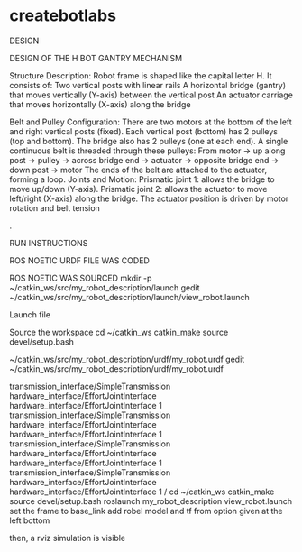 # createbotlabs

DESIGN 

DESIGN OF THE H BOT GANTRY MECHANISM 

Structure Description:
Robot frame is shaped like the capital letter H.
It consists of:
Two vertical posts with linear rails
A horizontal bridge (gantry) that moves vertically (Y-axis) between the vertical post
An actuator carriage that moves horizontally (X-axis) along the bridge

Belt and Pulley Configuration:
There are two motors at the bottom of the left and right vertical posts (fixed).
Each vertical post (bottom) has 2 pulleys (top and bottom).
The bridge also has 2 pulleys (one at each end).
A single continuous belt is threaded through these pulleys:
From motor → up along post → pulley → across bridge end → actuator → opposite bridge end → down post → motor
The ends of the belt are attached to the actuator, forming a loop.
Joints and Motion:
Prismatic joint 1: allows the bridge to move up/down (Y-axis).
Prismatic joint 2: allows the actuator to move left/right (X-axis) along the bridge.
The actuator position is driven by motor rotation and belt tension 



.



RUN INSTRUCTIONS 

ROS NOETIC 
URDF FILE WAS CODED 

ROS NOETIC WAS SOURCED
mkdir -p ~/catkin_ws/src/my_robot_description/launch
gedit ~/catkin_ws/src/my_robot_description/launch/view_robot.launch

Launch file 
<launch>
  <!-- Load the URDF from file and set robot_description parameter -->
  <param name="robot_description" command="cat $(find my_robot_description)/urdf/my_robot.urdf" />

  <!-- GUI to simulate joint movement (optional if you have movable joints) -->
  <node name="joint_state_publisher" pkg="joint_state_publisher_gui" type="joint_state_publisher_gui" />

  <!-- Publishes transforms between links based on joint states -->
  <node name="robot_state_publisher" pkg="robot_state_publisher" type="robot_state_publisher" />

  <!-- Launch RViz for visualization -->
  <node name="rviz" pkg="rviz" type="rviz" args="-d $(find my_robot_description)/rviz/view_robot.rviz"/>
</launch>

Source the workspace 
cd ~/catkin_ws
catkin_make
source devel/setup.bash


~/catkin_ws/src/my_robot_description/urdf/my_robot.urdf
gedit ~/catkin_ws/src/my_robot_description/urdf/my_robot.urdf

<?xml version="1.0" ?>
<robot name="hbot_gantry">
    <!-- Materials -->
    <material name="silver">
        <color rgba="0.8 0.8 0.8 1" />
    </material>
    <material name="blue">
        <color rgba="0.3 0.4 0.8 1" />
    </material>
    <material name="red">
        <color rgba="0.8 0.2 0.2 1" />
    </material>
    <material name="black">
        <color rgba="0.1 0.1 0.1 1" />
    </material>
    <material name="green">
        <color rgba="0.2 0.6 0.3 1" />
    </material>
    <!-- Base -->
    <link name="base_link">
        <visual>
            <geometry>
                <box size="1.4 0.1 0.2" />
            </geometry>
            <origin xyz="0.6 0 0.1" rpy="0 0 0" />
            <material name="silver" />
        </visual>
        <collision>
            <geometry>
                <box size="1.4 0.1 0.2" />
            </geometry>
            <origin xyz="0.6 0 0.1" />
        </collision>
        <inertial>
            <mass value="10" />
            <origin xyz="0.6 0 0.1" rpy="0 0 0" />
            <inertia ixx="0.5" ixy="0" ixz="0" iyy="0.5" iyz="0" izz="0.5" />
        </inertial>
    </link>
    <!-- Vertical Posts -->
    <link name="left_post">
        <visual>
            <geometry>
                <box size="0.1 1.0 0.1" />
            </geometry>
            <origin xyz="0 0.5 0.15" />
            <material name="blue" />
        </visual>
        <collision>
            <geometry>
                <box size="0.1 1.0 0.1" />
            </geometry>
            <origin xyz="0 0.5 0.15" />
        </collision>
        <inertial>
            <mass value="3" />
            <origin xyz="0 0.5 0.15" rpy="0 0 0" />
            <inertia ixx="0.1" ixy="0" ixz="0" iyy="0.01" iyz="0" izz="0.1" />
        </inertial>
    </link>
    <link name="right_post">
        <visual>
            <geometry>
                <box size="0.1 1.0 0.1" />
            </geometry>
            <origin xyz="0 0.5 0.15" />
            <material name="blue" />
        </visual>
        <collision>
            <geometry>
                <box size="0.1 1.0 0.1" />
            </geometry>
            <origin xyz="0 0.5 0.15" />
        </collision>
        <inertial>
            <mass value="3" />
            <origin xyz="0 0.5 0.15" rpy="0 0 0" />
            <inertia ixx="0.1" ixy="0" ixz="0" iyy="0.01" iyz="0" izz="0.1" />
        </inertial>
    </link>
    <!-- Post Joints -->
    <joint name="base_to_left_post" type="fixed">
        <parent link="base_link" />
        <child link="left_post" />
        <origin xyz="0.1 0 0.15" rpy="0 0 0" />
    </joint>
    <joint name="base_to_right_post" type="fixed">
        <parent link="base_link" />
        <child link="right_post" />
        <origin xyz="1.1 0 0.15" rpy="0 0 0" />
    </joint>
    <!-- Motors with Correct Shaft Orientation -->
    <link name="left_motor">
        <visual>
            <geometry>
                <cylinder radius="0.06" length="0.12" />
            </geometry>
            <!-- Shaft along Y-axis for belt driving -->
            <origin xyz="0 0.06 0" rpy="1.5708 0 0" />
            <material name="green" />
        </visual>
        <collision>
            <geometry>
                <cylinder radius="0.06" length="0.12" />
            </geometry>
            <origin xyz="0 0.06 0" rpy="1.5708 0 0" />
        </collision>
        <inertial>
            <mass value="0.8" />
            <origin xyz="0 0.06 0" rpy="0 0 0" />
            <inertia ixx="0.0015" ixy="0" ixz="0" iyy="0.0015" iyz="0" izz="0.0015" />
        </inertial>
    </link>
    <link name="right_motor">
        <visual>
            <geometry>
                <cylinder radius="0.06" length="0.12" />
            </geometry>
            <origin xyz="0 0.06 0" rpy="1.5708 0 0" />
            <material name="green" />
        </visual>
        <collision>
            <geometry>
                <cylinder radius="0.06" length="0.12" />
            </geometry>
            <origin xyz="0 0.06 0" rpy="1.5708 0 0" />
        </collision>
        <inertial>
            <mass value="0.8" />
            <origin xyz="0 0.06 0" rpy="0 0 0" />
            <inertia ixx="0.0015" ixy="0" ixz="0" iyy="0.0015" iyz="0" izz="0.0015" />
        </inertial>
    </link>
    <joint name="base_to_left_motor" type="fixed">
        <parent link="base_link" />
        <child link="left_motor" />
        <!-- Positioned at base of left post -->
        <origin xyz="0.1 0 0.06" rpy="0 0 0" />
    </joint>
    <joint name="base_to_right_motor" type="fixed">
        <parent link="base_link" />
        <child link="right_motor" />
        <!-- Positioned at base of right post -->
        <origin xyz="1.1 0 0.06" rpy="0 0 0" />
    </joint>
    <!-- Bottom Pulleys (attached to motor shafts) -->
    <link name="left_bottom_pulley">
        <visual>
            <geometry>
                <cylinder radius="0.05" length="0.05" />
            </geometry>
            <!-- Oriented for horizontal belt routing -->
            <origin xyz="0 0 0" rpy="0 1.5708 0" />
            <material name="black" />
        </visual>
        <collision>
            <geometry>
                <cylinder radius="0.05" length="0.05" />
            </geometry>
            <origin xyz="0 0 0" rpy="0 1.5708 0" />
        </collision>
        <inertial>
            <mass value="0.1" />
            <origin xyz="0 0 0" rpy="0 0 0" />
            <inertia ixx="0.03" iyy="0.03" izz="0.03" ixy="0.0" ixz="0.0" iyz="0.0" />
        </inertial>
    </link>
    <link name="right_bottom_pulley">
        <visual>
            <geometry>
                <cylinder radius="0.05" length="0.05" />
            </geometry>
            <origin xyz="0 0 0" rpy="0 1.5708 0" />
            <material name="black" />
        </visual>
        <collision>
            <geometry>
                <cylinder radius="0.05" length="0.05" />
            </geometry>
            <origin xyz="0 0 0" rpy="0 1.5708 0" />
        </collision>
        <inertial>
            <mass value="0.1" />
            <origin xyz="0 0 0" rpy="0 0 0" />
            <inertia ixx="0.03" iyy="0.03" izz="0.03" ixy="0.0" ixz="0.0" iyz="0.0" />
        </inertial>
    </link>
    <!-- Continuous joints for pulley rotation -->
    <joint name="left_motor_to_pulley" type="continuous">
        <parent link="left_motor" />
        <child link="left_bottom_pulley" />
        <origin xyz="0 0.06 0" rpy="0 0 0" />
        <axis xyz="0 1 0" />
        <!-- Rotation around Y-axis -->
    </joint>
    <joint name="right_motor_to_pulley" type="continuous">
        <parent link="right_motor" />
        <child link="right_bottom_pulley" />
        <origin xyz="0 0.06 0" rpy="0 0 0" />
        <axis xyz="0 1 0" />
    </joint>
    <!-- Top Pulleys (Fixed at post tops) -->
    <link name="left_top_pulley">
        <visual>
            <geometry>
                <cylinder radius="0.05" length="0.05" />
            </geometry>
            <origin xyz="0 0 0" rpy="0 1.5708 0" />
            <material name="black" />
        </visual>
        <collision>
            <geometry>
                <cylinder radius="0.05" length="0.05" />
            </geometry>
            <origin xyz="0 0 0" rpy="0 1.5708 0" />
        </collision>
        <inertial>
            <mass value="0.1" />
            <origin xyz="0 0 0" rpy="0 0 0" />
            <inertia ixx="0.03" iyy="0.03" izz="0.03" ixy="0.0" ixz="0.0" iyz="0.0" />
        </inertial>
    </link>
    <link name="right_top_pulley">
        <visual>
            <geometry>
                <cylinder radius="0.05" length="0.05" />
            </geometry>
            <origin xyz="0 0 0" rpy="0 1.5708 0" />
            <material name="black" />
        </visual>
        <collision>
            <geometry>
                <cylinder radius="0.05" length="0.05" />
            </geometry>
            <origin xyz="0 0 0" rpy="0 1.5708 0" />
        </collision>
        <inertial>
            <mass value="0.1" />
            <origin xyz="0 0 0" rpy="0 0 0" />
            <inertia ixx="0.03" iyy="0.03" izz="0.03" ixy="0.0" ixz="0.0" iyz="0.0" />
        </inertial>
    </link>
    <joint name="left_post_to_top_pulley" type="fixed">
        <parent link="left_post" />
        <child link="left_top_pulley" />
        <!-- Precise position at top of post -->
        <origin xyz="0 1.0 0.15" rpy="0 0 0" />
    </joint>
    <joint name="right_post_to_top_pulley" type="fixed">
        <parent link="right_post" />
        <child link="right_top_pulley" />
        <origin xyz="0 1.0 0.15" rpy="0 0 0" />
    </joint>
    <!-- Bridge with Belt Alignment -->
    <link name="bridge">
        <visual>
            <geometry>
                <box size="1.2 0.1 0.1" />
            </geometry>
            <origin xyz="0.6 0 0" />
            <material name="blue" />
        </visual>
        <collision>
            <geometry>
                <box size="1.2 0.1 0.1" />
            </geometry>
            <origin xyz="0.6 0 0" />
        </collision>
        <inertial>
            <mass value="2.5" />
            <origin xyz="0.6 0 0" rpy="0 0 0" />
            <inertia ixx="0.2" ixy="0" ixz="0" iyy="0.02" iyz="0" izz="0.2" />
        </inertial>
    </link>
    <!-- Bridge Joint (Y-axis movement) -->
    <joint name="bridge_joint" type="prismatic">
        <parent link="base_link" />
        <child link="bridge" />
        <origin xyz="0.6 0 0.35" rpy="0 0 0" />
        <axis xyz="0 1 0" />
        <!-- Vertical movement -->
        <limit lower="0.0" upper="1.0" effort="100" velocity="1.0" />
    </joint>
    <!-- Bridge Pulleys (for belt redirection) -->
    <link name="bridge_left_pulley">
        <visual>
            <geometry>
                <cylinder radius="0.05" length="0.05" />
            </geometry>
            <origin xyz="0 0 0" rpy="0 1.5708 0" />
            <material name="black" />
        </visual>
        <collision>
            <geometry>
                <cylinder radius="0.05" length="0.05" />
            </geometry>
            <origin xyz="0 0 0" rpy="0 1.5708 0" />
        </collision>
        <inertial>
            <mass value="0.1" />
            <origin xyz="0 0 0" rpy="0 0 0" />
            <inertia ixx="0.03" iyy="0.03" izz="0.03" ixy="0.0" ixz="0.0" iyz="0.0" />
        </inertial>
    </link>
    <link name="bridge_right_pulley">
        <visual>
            <geometry>
                <cylinder radius="0.05" length="0.05" />
            </geometry>
            <origin xyz="0 0 0" rpy="0 1.5708 0" />
            <material name="black" />
        </visual>
        <collision>
            <geometry>
                <cylinder radius="0.05" length="0.05" />
            </geometry>
            <origin xyz="0 0 0" rpy="0 1.5708 0" />
        </collision>
        <inertial>
            <mass value="0.1" />
            <origin xyz="0 0 0" rpy="0 0 0" />
            <inertia ixx="0.03" iyy="0.03" izz="0.03" ixy="0.0" ixz="0.0" iyz="0.0" />
        </inertial>
    </link>
    <joint name="bridge_to_left_pulley" type="fixed">
        <parent link="bridge" />
        <child link="bridge_left_pulley" />
        <!-- Left end of bridge -->
        <origin xyz="0.0 0 0.1" rpy="0 0 0" />
    </joint>
    <joint name="bridge_to_right_pulley" type="fixed">
        <parent link="bridge" />
        <child link="bridge_right_pulley" />
        <!-- Right end of bridge -->
        <origin xyz="1.2 0 0.1" rpy="0 0 0" />
    </joint>
    <!-- Carriage with Belt Attachment Points -->
    <link name="carriage">
        <visual>
            <geometry>
                <box size="0.2 0.15 0.1" />
            </geometry>
            <origin xyz="0.1 0 0.05" />
            <material name="red" />
        </visual>
        <collision>
            <geometry>
                <box size="0.2 0.15 0.1" />
            </geometry>
            <origin xyz="0 0 0.05" />
        </collision>
        <inertial>
            <mass value="0.7" />
            <origin xyz="0 0 0.05" rpy="0 0 0" />
            <inertia ixx="0.003" ixy="0" ixz="0" iyy="0.003" iyz="0" izz="0.003" />
        </inertial>
    </link>
    <!-- Carriage Joint (X-axis movement) -->
    <joint name="carriage_joint" type="prismatic">
        <parent link="bridge" />
        <child link="carriage" />
        <origin xyz="0.6 0 0.05" rpy="0 0 0" />
        <axis xyz="1 0 0" />
        <!-- Horizontal movement -->
        <limit lower="0.0" upper="1.2" effort="60" velocity="1.0" />
    </joint>
    <!-- Belt Attachment Points (visual only) -->
    <link name="left_belt_anchor">
        <visual>
            <geometry>
                <sphere radius="0.01" />
            </geometry>
            <origin xyz="-0.1 0 0.1" />
            <material name="black" />
        </visual>
    </link>
    <link name="right_belt_anchor">
        <visual>
            <geometry>
                <sphere radius="0.01" />
            </geometry>
            <origin xyz="0.1 0 0.1" />
            <material name="black" />
        </visual>
    </link>
    <joint name="carriage_to_left_anchor" type="fixed">
        <parent link="carriage" />
        <child link="left_belt_anchor" />
        <origin xyz="0 0 0" rpy="0 0 0" />
    </joint>
    <joint name="carriage_to_right_anchor" type="fixed">
        <parent link="carriage" />
        <child link="right_belt_anchor" />
        <origin xyz="0 0 0" rpy="0 0 0" />
    </joint>
    <!-- End Effector for MoveIt -->
    <link name="ee_link">
        <visual>
            <geometry>
                <sphere radius="0.015" />
            </geometry>
            <origin xyz="0 0 0.1" />
            <material name="red" />
        </visual>
    </link>
    <joint name="carriage_to_ee" type="fixed">
        <parent link="carriage" />
        <child link="ee_link" />
        <origin xyz="0 0 0.1" rpy="0 0 0" />
    </joint>
    <transmission name="trans_left_motor_to_pulley">
        <type>transmission_interface/SimpleTransmission</type>
        <joint name="left_motor_to_pulley">
            <hardwareInterface>hardware_interface/EffortJointInterface</hardwareInterface>
        </joint>
        <actuator name="left_motor_to_pulley_motor">
            <hardwareInterface>hardware_interface/EffortJointInterface</hardwareInterface>
            <mechanicalReduction>1</mechanicalReduction>
        </actuator>
    </transmission>
    <transmission name="trans_right_motor_to_pulley">
        <type>transmission_interface/SimpleTransmission</type>
        <joint name="right_motor_to_pulley">
            <hardwareInterface>hardware_interface/EffortJointInterface</hardwareInterface>
        </joint>
        <actuator name="right_motor_to_pulley_motor">
            <hardwareInterface>hardware_interface/EffortJointInterface</hardwareInterface>
            <mechanicalReduction>1</mechanicalReduction>
        </actuator>
    </transmission>
    <transmission name="trans_bridge_joint">
        <type>transmission_interface/SimpleTransmission</type>
        <joint name="bridge_joint">
            <hardwareInterface>hardware_interface/EffortJointInterface</hardwareInterface>
        </joint>
        <actuator name="bridge_joint_motor">
            <hardwareInterface>hardware_interface/EffortJointInterface</hardwareInterface>
            <mechanicalReduction>1</mechanicalReduction>
        </actuator>
    </transmission>
    <transmission name="trans_carriage_joint">
        <type>transmission_interface/SimpleTransmission</type>
        <joint name="carriage_joint">
            <hardwareInterface>hardware_interface/EffortJointInterface</hardwareInterface>
        </joint>
        <actuator name="carriage_joint_motor">
            <hardwareInterface>hardware_interface/EffortJointInterface</hardwareInterface>
            <mechanicalReduction>1</mechanicalReduction>
        </actuator>
    </transmission>
    <gazebo>
        <plugin name="gazebo_ros_control" filename="libgazebo_ros_control.so">
            <robotNamespace>/</robotNamespace>
        </plugin>
    </gazebo>
</robot>
cd ~/catkin_ws
catkin_make
source devel/setup.bash
roslaunch my_robot_description view_robot.launch
set the frame to base_link 
add robel model and tf from option given at the left bottom 

then, a rviz simulation is visible 
